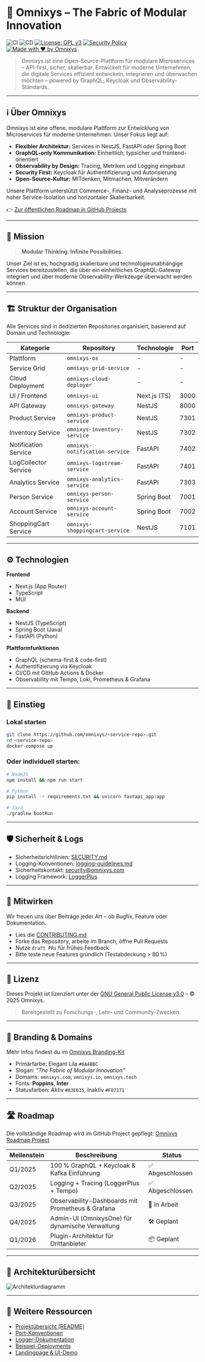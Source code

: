 # 🧩 Omnixys – The Fabric of Modular Innovation

![CI](https://github.com/omnixys/omnixys-ui/actions/workflows/ci.yml/badge.svg)
![CD](https://github.com/omnixys/omnixys-ui/actions/workflows/cd.yml/badge.svg)
[![License: GPL v3](https://img.shields.io/badge/License-GPLv3-blue.svg)](./LICENSE.md)
[![Security Policy](https://img.shields.io/badge/security-policy-blue)](./SECURITY.md)
[![Made with ❤ by Omnixys](https://img.shields.io/badge/made%20with-%E2%9D%A4-ff69b4)](https://omnixys.com)

> Omnixys ist eine Open-Source-Plattform für modulare Microservices – API-first, sicher, skalierbar. Entwickelt für moderne Unternehmen, die digitale Services effizient entwickeln, integrieren und überwachen möchten – powered by GraphQL, Keycloak und Observability-Standards.

---

## ℹ️ Über Omnixys

Omnixys ist eine offene, modulare Plattform zur Entwicklung von Microservices für moderne Unternehmen. Unser Fokus liegt auf:

* **Flexibler Architektur:** Services in NestJS, FastAPI oder Spring Boot
* **GraphQL-only Kommunikation:** Einheitlich, typsicher und frontend-orientiert
* **Observability by Design:** Tracing, Metriken und Logging eingebaut
* **Security First:** Keycloak für Authentifizierung und Autorisierung
* **Open-Source-Kultur:** MITdenken, Mitmachen, Mitverändern

Unsere Plattform unterstützt Commerce-, Finanz- und Analyseprozesse mit hoher Service-Isolation und horizontaler Skalierbarkeit.

👉 [Zur öffentlichen Roadmap in GitHub Projects](https://github.com/orgs/omnixys/projects)

---

## 🧬 Mission

> **Modular Thinking. Infinite Possibilities.**

Unser Ziel ist es, hochgradig skalierbare und technologieunabhängige Services bereitzustellen, die über ein einheitliches GraphQL-Gateway integriert und über moderne Observability-Werkzeuge überwacht werden können.

---

## 🏗️ Struktur der Organisation

Alle Services sind in dedizierten Repositories organisiert, basierend auf Domain und Technologie:

| Kategorie            | Repository                     | Technologie  | Port |
| -------------------- | ------------------------------ | ------------ | ---- |
| Plattform            | `omnixys-os`                   | -            | -    |
| Service Grid         | `omnixys-grid-service`         | -            | -    |
| Cloud Deployment     | `omnixys-cloud-deployer`       | -            | -    |
| UI / Frontend        | `omnixys-ui`                   | Next.js (TS) | 3000 |
| API Gateway          | `omnixys-gateway`              | NestJS       | 8000 |
| Product Service      | `omnixys-product-service`      | NestJS       | 7301 |
| Inventory Service    | `omnixys-inventory-service`    | NestJS       | 7302 |
| Notification Service | `omnixys-notification-service` | FastAPI      | 7402 |
| LogCollector Service | `omnixys-logstream-service`    | FastAPI      | 7401 |
| Analytics Service    | `omnixys-analytics-service`    | FastAPI      | 7303 |
| Person Service       | `omnixys-person-service`       | Spring Boot  | 7001 |
| Account Service      | `omnixys-account-service`      | Spring Boot  | 7002 |
| ShoppingCart Service | `omnixys-shoppingcart-service` | NestJS       | 7101 |

---

## ⚙️ Technologien

**Frontend**

* Next.js (App Router)
* TypeScript
* MUI

**Backend**

* NestJS (TypeScript)
* Spring Boot (Java)
* FastAPI (Python)

**Plattformfunktionen**

* GraphQL (schema-first & code-first)
* Authentifizierung via Keycloak
* CI/CD mit GitHub Actions & Docker
* Observability mit Tempo, Loki, Prometheus & Grafana

---

## 🚀 Einstieg

### Lokal starten

```bash
git clone https://github.com/omnixys/<service-repo>.git
cd <service-repo>
docker-compose up
```

### Oder individuell starten:

```bash
# NodeJS
npm install && npm run start

# Python
pip install -r requirements.txt && uvicorn fastapi_app:app

# Java
./gradlew bootRun
```

---

## 🛡️ Sicherheit & Logs

* Sicherheitsrichtlinien: [SECURITY.md](./SECURITY.md)
* Logging-Konventionen: [logging-guidelines.md](./logging-guidelines.md)
* Sicherheitskontakt: [security@omnixys.com](mailto:security@omnixys.com)
* Logging Framework: [LoggerPlus](https://github.com/omnixys/omnixys-logger)

---

## 🤝 Mitwirken

Wir freuen uns über Beiträge jeder Art – ob Bugfix, Feature oder Dokumentation.

* Lies die [CONTRIBUTING.md](./CONTRIBUTING.md)
* Forke das Repository, arbeite im Branch, öffne Pull Requests
* Nutze `draft PRs` für frühes Feedback
* Bitte teste neue Features gründlich (Testabdeckung > 80 %)

---

## 📜 Lizenz

Dieses Projekt ist lizenziert unter der [GNU General Public License v3.0](./LICENSE.md) – © 2025 Omnixys.

> Bereitgestellt zu Forschungs-, Lehr- und Community-Zwecken.

---

## 🎨 Branding & Domains

Mehr Infos findest du im [Omnixys Branding-Kit](./OMNIXYS-BRANDING.md)

* Primärfarbe: Elegant Lila `#6A4BBC`
* Slogan: *"The Fabric of Modular Innovation"*
* Domains: `omnixys.com`, `omnixys.io`, `omnixys.tech`
* Fonts: **Poppins**, **Inter**
* Statusfarben: Aktiv `#A3E635`, Inaktiv `#F87171`

---

## 🛣️ Roadmap

Die vollständige Roadmap wird im GitHub Project gepflegt: [Omnixys Roadmap Project](https://github.com/orgs/omnixys/projects)

| Meilenstein | Beschreibung                                      | Status          |
| ----------- | ------------------------------------------------- | --------------- |
| Q1/2025     | 100 % GraphQL + Keycloak & Kafka Einführung       | ✅ Abgeschlossen |
| Q2/2025     | Logging + Tracing (LoggerPlus + Tempo)            | ✅ Abgeschlossen |
| Q3/2025     | Observability-Dashboards mit Prometheus & Grafana | 🔄 In Arbeit    |
| Q4/2025     | Admin-UI (OmnixysOne) für dynamische Verwaltung   | 🛠️ Geplant     |
| Q1/2026     | Plugin-Architektur für Drittanbieter              | 📦 Geplant      |

---

## 🧭 Architekturübersicht

![Architekturdiagramm](docs/omnixys_architecture.png)

---

## 🔗 Weitere Ressourcen

* [Projektübersicht (README)](./README.md)
* [Port-Konventionen](./port-konvention.md)
* [Logger-Dokumentation](./logging-guidelines.md)
* [Beispiel-Deployments](https://github.com/omnixys/omnixys-cloud-deployer)
* [Landingpage & UI-Demo](https://omnixys.com)
